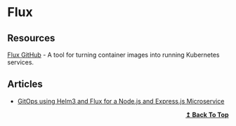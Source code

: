 # Flux

## Resources
[Flux GitHub](https://github.com/fluxcd/flux) - A tool for turning container images into running Kubernetes services.

## Articles
- [GitOps using Helm3 and Flux for a Node.js and Express.js Microservice](https://www.civo.com/learn/gitops-using-helm3-and-flux-for-an-node-js-and-express-js-microservice)


<div align="right">
  <b><a href="#contents">↥ Back To Top</a></b>
</div>
